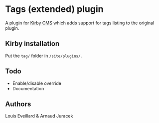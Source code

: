 # Tags (extended) plugin

A plugin for [Kirby CMS](http://getkirby.com) which adds support for tags listing to the original plugin.

## Kirby installation
Put the `tag/` folder in `/site/plugins/`.

## Todo
* Enable/disable override
* Documentation

## Authors
Louis Eveillard & Arnaud Juracek
